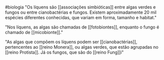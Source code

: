 #biologia 
"Os líquens são [[associações simbióticas]] entre algas verdes e fungos ou entre cianobactérias e fungos. Existem aproximadamente 20 mil espécies diferentes conhecidas, que variam em forma, tamanho e habitat."

"Nos líquens, as algas são chamadas de [[fotobiontes]], enquanto o fungo é chamado de [[micobionte]]."

"As algas que compõem os líquens podem ser [[cianobactérias]], pertencentes ao [[reino Monera]], ou algas verdes, que estão agrupadas no [[reino Protista]]. Já os fungos, que são do [[reino Fung]]i"

